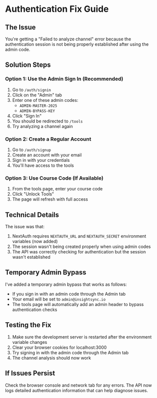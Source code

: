 # Authentication Fix Guide

## The Issue
You're getting a "Failed to analyze channel" error because the authentication session is not being properly established after using the admin code.

## Solution Steps

### Option 1: Use the Admin Sign In (Recommended)
1. Go to `/auth/signin`
2. Click on the "Admin" tab
3. Enter one of these admin codes:
   - `ADMIN-MASTER-2025`
   - `ADMIN-BYPASS-KEY`
4. Click "Sign In"
5. You should be redirected to `/tools`
6. Try analyzing a channel again

### Option 2: Create a Regular Account
1. Go to `/auth/signup`
2. Create an account with your email
3. Sign in with your credentials
4. You'll have access to the tools

### Option 3: Use Course Code (If Available)
1. From the tools page, enter your course code
2. Click "Unlock Tools"
3. The page will refresh with full access

## Technical Details

The issue was that:
1. NextAuth requires `NEXTAUTH_URL` and `NEXTAUTH_SECRET` environment variables (now added)
2. The session wasn't being created properly when using admin codes
3. The API was correctly checking for authentication but the session wasn't established

## Temporary Admin Bypass

I've added a temporary admin bypass that works as follows:
- If you sign in with an admin code through the Admin tab
- Your email will be set to `admin@insightsync.io`
- The tools page will automatically add an admin header to bypass authentication checks

## Testing the Fix

1. Make sure the development server is restarted after the environment variable changes
2. Clear your browser cookies for localhost:3000
3. Try signing in with the admin code through the Admin tab
4. The channel analysis should now work

## If Issues Persist

Check the browser console and network tab for any errors. The API now logs detailed authentication information that can help diagnose issues.